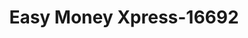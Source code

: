 ---
f_zip-code: 83634
f_state-code: ID
title: Easy Money Xpress-16692
f_phone: 208-922-3033
f_city-only: Kuna
f_address: 333 Avenue C Ste 4 Kuna
f_location-unique-id: '16692'
slug: easy-money-xpress-16692
updated-on: '2024-05-30T13:46:58.046Z'
created-on: '2024-05-30T13:36:59.803Z'
published-on: '2024-05-30T13:54:32.469Z'
f_city-state: cms/city/kuna-id.md
f_company: cms/company/easy-money-xpress.md
f_state: cms/state/idaho.md
layout: '[payday-loan].html'
tags: payday-loan
---